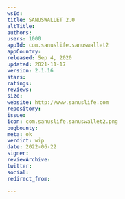 ```yaml
---
wsId: 
title: SANUSWALLET 2.0
altTitle: 
authors: 
users: 1000
appId: com.sanuslife.sanuswallet2
appCountry: 
released: Sep 4, 2020
updated: 2021-11-17
version: 2.1.16
stars: 
ratings: 
reviews: 
size: 
website: http://www.sanuslife.com
repository: 
issue: 
icon: com.sanuslife.sanuswallet2.png
bugbounty: 
meta: ok
verdict: wip
date: 2022-06-22
signer: 
reviewArchive: 
twitter: 
social: 
redirect_from: 

---
```


